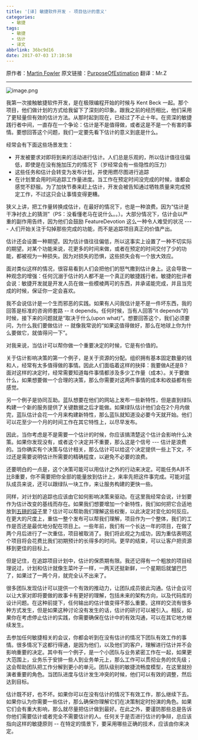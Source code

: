 ```yaml
---
title: '[译] 敏捷软件开发 - 项目估计的意义'
categories:
  - 敏捷
tags:
  - 敏捷
  - 估计
  - 译文
abbrlink: 36bc9d16
date: 2017-07-03 17:10:58
---
```


原作者：[Martin Fowler](https://martinfowler.com/)
原文链接：[PurposeOfEstimation](https://martinfowler.com/bliki/PurposeOfEstimation.html)
翻译：Mr.Z

******

![image.png](http://q6d3pw4zw.bkt.clouddn.com/estimation_1.png)


我第一次接触敏捷软件开发，是在极限编程开始的时候与 Kent Beck 一起。那个项目，他们做计划的方式给我留下了深刻的印象。跟我之前的经历相比，他们采用了更轻量但有效的估计方法。从那时起到现在，已经过了不止十年。在资深的敏捷践行者中间，一直存在一个争论：估计是不是值得做，或者这是不是一个有害的事情。要想回答这个问题，我们一定要先看下估计的意义到底是什么。

<!--more-->

经常会有下面这些场景发生：

 - 开发被要求对即将到来的活动进行估计。人们总是乐观的，所以估计值往往偏低，即使是在没有施加压力的情况下（岁经常会有一些隐性的压力）
 - 这些任务和估计会转变为发布计划，并使用燃尽图进行追踪
 - 在计划里会用时间追踪工作量进度。当工作在预定时间没完成的时候，谁都会感觉不舒服。为了加快节奏来赶上估计，开发会被告知通过牺牲质量来完成预定工作，不过这只会让事情变得更糟。

狭义上讲，把工作量转换成估计，在最好的情况下，也是一种浪费。因为“估计是干净衬衣上的猜测”（PS：没看懂老马在说什么。。）。大部分情况下，估计会以严重的副作用告终，因为他们会鼓励 FeatureDevotion 这么一种令人难受的状况 ---- 人们开始关注于勾掉那些完成的功能，而不是追踪项目真正的价值产出。

估计还会设置一种期望。因为估计值往往偏低，所以这事实上设置了一种不切实际的期望。对某个功能来说，花更多的时间来做，或者在预定的时间交付了少的功能，都被视为一种损失。因为对损失的恐惧，这些损失会有一个放大效应。

面对类似这样的情况，很容易看到人们会把他们的怒气撒到估计身上。这会导致一种观念的增强：任何沉溺于估计的人都不是一个真正的敏捷践行者。敏捷的批评者会说：敏捷开发就是开发人员在做一些模棱两可的东西，并承诺能完成，并且当完成的时候，保证你一定会喜欢。

我不会说估计是一个生而邪恶的实践。如果有人问我估计是不是一件坏东西，我的回答是标准的咨询师套路 -- it depends。任何时候，当有人回答“it depends”的时候，接下来的问题就是“取决于什么(upon what)”。想要回答这个，我们必须要问，为什么我们要做估计 -- 就像我常说的“如果这值得做好，那么在地球上你为什么要做它，就值得问一下”。

对我来说，当估计可以帮你做一个重要决定的时候，它是有价值的。

关于估计影响决策的第一个例子，是关于资源的分配。组织拥有基本固定数量的钱和人，经常有太多值得做的事情。因此人们面临着这样的抉择：我要做A还是B？面对这样的决定时，经常需要知道每件事情都涉及多少工作量（成本）。关于要做什么，如果想要做一个合理的决策，那么你需要对这两件事情的成本和收益都有些感觉。

另一个例子是协同互助。蓝队想要在他们的网站上发布一些新特性，但是直到绿队构建一个新的服务提供了关键数据之后才能做。如果绿队估计他们会在2个月内做完，蓝队估计会花一个月来构建新特性，那么蓝队就知道没必要今天就开始。他们可以花至少一个月的时间工作在其它特性上，以尽早发布。

因此，当你考虑是不是需要一个估计的时候，你应该搞清楚这个估计会影响什么决策。如果你发现没有，或者这个决定并不重要，那么这是个信号 --- 估计是浪费的。当你确实有个决策与估计相关，那么估计可以给这个决定提供一些上下文，不过还是需要说明估计所需要的精确程度，以避免不必要的浪费。

还要明白的一点是，这个决策可能可以用估计之外的行动来决定。可能任务A并不比B重要，你不需要把你全部的能量放到估计上，来率先把这件事完成。可能对蓝队成员来说，还可以跟绿队一块工作，来让服务构建的更快一些。

同样，对计划的追踪也应该由它如何影响决策来驱动。在这里我经常会说，计划要作为估计改变的基线而存在。如果我们想要增加一个新特性，我们如何把它合适地放到[五磅的袋子](https://martinfowler.com/bliki/FivePoundBag.html)里？估计可以帮助我们理解这些权衡，以此决定对变化如何反应。在更大的尺度上，重估一整个发布可以帮我们理解，项目作为一个整体，我们的工作是否还是最优地分配在项目上。一些年前，我们有一个长达一年的项目，在做了两个月后进行了一次重估，项目被取消了。我们将此视之为成功，因为重估表明这个项目将会花费比我们初期预计的长得多的时间。更早的结束，可以让客户把资源移到更佳的目标上。

但是记住，在追踪项目计划中，估计的保质期有限。我还记得有一个粗放的项目经理说过，计划和估计就像生菜叶子一样，一两天还挺新鲜，一个星期后就皱巴巴了，如果过了一两个月，就完全认不出来了。

很多团队发现估计可以提供一个有效的推动力，让团队成员彼此沟通。估计会议可以让大家对即将要做的故事卡有更好的理解，包括未来的架构方向，以及代码库的设计问题。在这种前提下，任何输出的估计值变得不那么重要。这样的交流有很多种方式发生，但是如果这种讨论没有发生的话，估计的研讨可以被引入。相反，如果你在考虑停止估计的实践，你需要确保在估计中的有效沟通，可以在其它地方继续发生。

去参加任何敏捷相关的会议，你都会听到在没有估计的情况下团队有效工作的事情。很多情况下这都行得通，是因为他们，以及他们的客户，理解进行估计并不会影响重要的决定。其中有一个例子，是一个小团队与业务紧密工作在一起，如果更大范围上，业务乐于安排一些人到业务单元上，那么工作可以贯彻业务的优先级；这会帮助团队把工作分解到更小的单元。团队级别的敏捷流畅度模型，在这里就扮演者重要的角色。当团队进度与估计发生冲突的时候，他们可以有效的调整，然后达到目标。

估计既不好，也不坏。如果你可以在没有估计的情况下有效工作，那么继续下去。如果你认为你需要一些估计，那么确保你理解它们在决策制定时扮演的角色。如果它们会有重大影响，那么就尽量把估计做到最好。在此之外，要谨防那些总是告诉你他们需要估计或者完全不需要估计的人。任何关于是否进行估计的争辩，总应该指向这样的敏捷原则 -- 在特定的情景下，要采用哪些正确的技术，应该由你来决定。